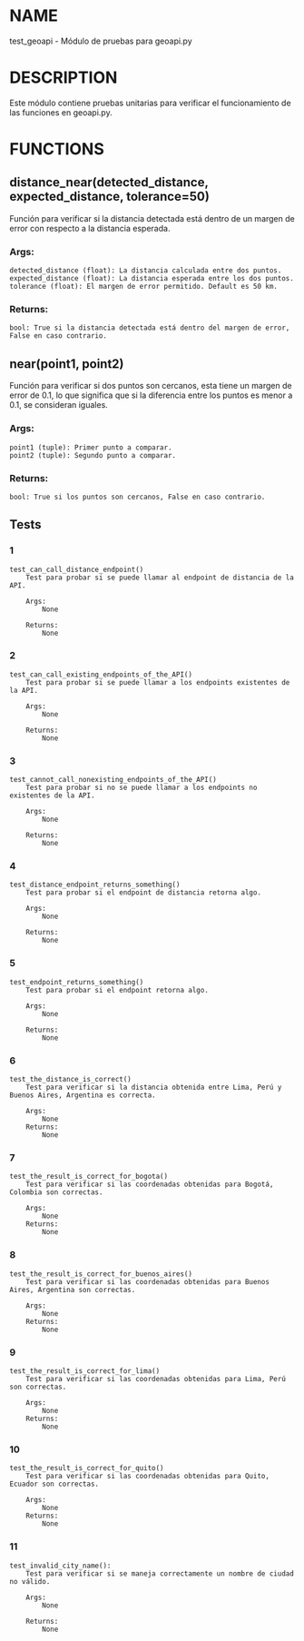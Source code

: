 
# NAME
test_geoapi - Módulo de pruebas para geoapi.py

# DESCRIPTION
Este módulo contiene pruebas unitarias para verificar el funcionamiento de las funciones en geoapi.py.

# FUNCTIONS
    
## **distance_near(detected_distance, expected_distance, tolerance=50)**
Función para verificar si la distancia detectada está dentro de un margen de error con respecto a la distancia esperada.
        
### Args:
    detected_distance (float): La distancia calculada entre dos puntos.
    expected_distance (float): La distancia esperada entre los dos puntos.
    tolerance (float): El margen de error permitido. Default es 50 km.
        
### Returns:
    bool: True si la distancia detectada está dentro del margen de error, False en caso contrario.
    
## **near(point1, point2)**
Función para verificar si dos puntos son cercanos, esta tiene un margen de error de 0.1, lo que significa
que si la diferencia entre los puntos es menor a 0.1, se consideran iguales.
        
### Args:
    point1 (tuple): Primer punto a comparar.
    point2 (tuple): Segundo punto a comparar.
        
### Returns:
    bool: True si los puntos son cercanos, False en caso contrario.

## Tests

### 1    
    test_can_call_distance_endpoint()
        Test para probar si se puede llamar al endpoint de distancia de la API.
        
        Args:
            None
        
        Returns:
            None

### 2
    
    test_can_call_existing_endpoints_of_the_API()
        Test para probar si se puede llamar a los endpoints existentes de la API.
        
        Args:
            None
        
        Returns:
            None
    
### 3

    test_cannot_call_nonexisting_endpoints_of_the_API()
        Test para probar si no se puede llamar a los endpoints no existentes de la API.
        
        Args:
            None
        
        Returns:
            None
    
### 4

    test_distance_endpoint_returns_something()
        Test para probar si el endpoint de distancia retorna algo.
        
        Args:
            None
        
        Returns:
            None

### 5
    
    test_endpoint_returns_something()
        Test para probar si el endpoint retorna algo.
        
        Args:
            None
        
        Returns:
            None

### 6
    
    test_the_distance_is_correct()
        Test para verificar si la distancia obtenida entre Lima, Perú y Buenos Aires, Argentina es correcta.
        
        Args:
            None
        Returns:
            None

### 7
    
    test_the_result_is_correct_for_bogota()
        Test para verificar si las coordenadas obtenidas para Bogotá, Colombia son correctas.
        
        Args:
            None
        Returns:
            None

### 8
    
    test_the_result_is_correct_for_buenos_aires()
        Test para verificar si las coordenadas obtenidas para Buenos Aires, Argentina son correctas.
        
        Args:
            None
        Returns:
            None

### 9
    
    test_the_result_is_correct_for_lima()
        Test para verificar si las coordenadas obtenidas para Lima, Perú son correctas.
        
        Args:
            None
        Returns:
            None

### 10
    
    test_the_result_is_correct_for_quito()
        Test para verificar si las coordenadas obtenidas para Quito, Ecuador son correctas.
        
        Args:
            None
        Returns:
            None

### 11
    test_invalid_city_name():
        Test para verificar si se maneja correctamente un nombre de ciudad no válido.

        Args:
            None
    
        Returns:
            None
